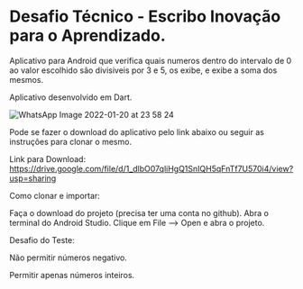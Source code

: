 # Desafio Técnico - Escribo Inovação para o Aprendizado.

Aplicativo para Android que verifica quais numeros dentro do intervalo de 0 ao valor escolhido são divisiveis por 3 e 5, os exibe, e exibe a soma dos mesmos.

Aplicativo desenvolvido em Dart.



![WhatsApp Image 2022-01-20 at 23 58 24](https://user-images.githubusercontent.com/84648471/150458153-677b18f2-3a8d-4455-bb24-9ecff783a288.jpeg)



Pode se fazer o download do aplicativo pelo link abaixo ou seguir as instruções para clonar o mesmo.

Link para Download: https://drive.google.com/file/d/1_dlbO07qliHgQ1SnIQH5qFnTf7U570i4/view?usp=sharing


Como clonar e importar:


Faça o download do projeto (precisa ter uma conta no github).
Abra o terminal do Android Studio.
Clique em File --> Open e abra o projeto.


Desafio do Teste:


Não permitir números negativo.



Permitir apenas números inteiros.
